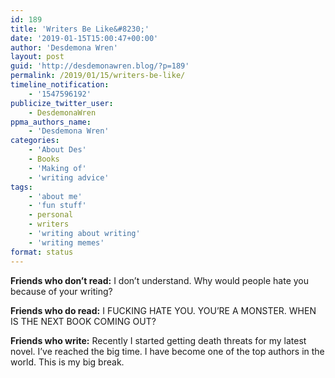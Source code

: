 ```yaml
---
id: 189
title: 'Writers Be Like&#8230;'
date: '2019-01-15T15:00:47+00:00'
author: 'Desdemona Wren'
layout: post
guid: 'http://desdemonawren.blog/?p=189'
permalink: /2019/01/15/writers-be-like/
timeline_notification:
    - '1547596192'
publicize_twitter_user:
    - DesdemonaWren
ppma_authors_name:
    - 'Desdemona Wren'
categories:
    - 'About Des'
    - Books
    - 'Making of'
    - 'writing advice'
tags:
    - 'about me'
    - 'fun stuff'
    - personal
    - writers
    - 'writing about writing'
    - 'writing memes'
format: status
---
```


**Friends who don’t read:** I don’t understand. Why would people hate you because of your writing?

**Friends who do read:** I FUCKING HATE YOU. YOU’RE A MONSTER. WHEN IS THE NEXT BOOK COMING OUT?

**Friends who write:** Recently I started getting death threats for my latest novel. I’ve reached the big time. I have become one of the top authors in the world. This is my big break.